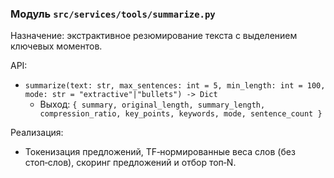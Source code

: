 ### Модуль `src/services/tools/summarize.py`

Назначение: экстрактивное резюмирование текста с выделением ключевых моментов.

API:
- `summarize(text: str, max_sentences: int = 5, min_length: int = 100, mode: str = "extractive"|"bullets") -> Dict`
  - Выход: `{ summary, original_length, summary_length, compression_ratio, key_points, keywords, mode, sentence_count }`

Реализация:
- Токенизация предложений, TF‑нормированные веса слов (без стоп‑слов), скоринг предложений и отбор топ‑N.
